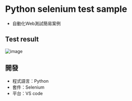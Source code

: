 # Python selenium test sample

- 自動化Web測試簡易案例

## Test result

![image](https://user-images.githubusercontent.com/25242606/231503454-33b92223-34c2-4374-84fe-ab0dab34474d.png)


## 開發

- 程式語言：Python
- 套件：Selenium
- 平台：VS code
